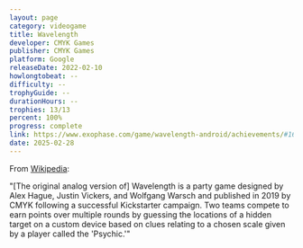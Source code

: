 ```yaml
---
layout: page
category: videogame
title: Wavelength
developer: CMYK Games
publisher: CMYK Games
platform: Google
releaseDate: 2022-02-10
howlongtobeat: --
difficulty: --
trophyGuide: --
durationHours: --
trophies: 13/13
percent: 100%
progress: complete
link: https://www.exophase.com/game/wavelength-android/achievements/#1644034
date: 2025-02-28
---
```


From [Wikipedia](https://en.wikipedia.org/wiki/Wavelength_(game)):

"[The original analog version of] Wavelength is a party game designed by Alex Hague, Justin Vickers, and Wolfgang Warsch and published in 2019 by CMYK following a successful Kickstarter campaign. Two teams compete to earn points over multiple rounds by guessing the locations of a hidden target on a custom device based on clues relating to a chosen scale given by a player called the 'Psychic.'"
